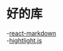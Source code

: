 # 好的库

-[react-markdown](https://github.com/rexxars/react-markdown)    
-[hightlight.js](https://github.com/isagalaev/highlight.js)  